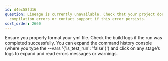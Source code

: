 ```yaml
---
id: d4ec58fd16
question: Lineage is currently unavailable. Check that your project does not contain
  compilation errors or contact support if this error persists.
sort_order: 2660
---
```


Ensure you properly format your yml file. Check the build logs if the run was completed successfully. You can expand the command history console (where you type the --vars '{'is_test_run': 'false'}')  and click on any stage’s logs to expand and read errors messages or warnings.

